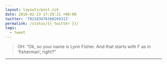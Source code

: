 ```yaml
---
layout: layouts/post.njk
date: 2016-02-23 17:29:21 +00:00
twitter: '702183476368269313'
permalink: /status/{{ twitter }}/
tags: 
  - tweet
---
```


> OH: “Ok, so your name is Lynn Fisher. And that starts with F as in ‘fisherman’, right?”

---
